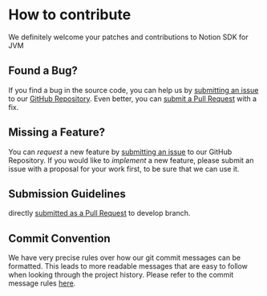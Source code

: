# How to contribute

We definitely welcome your patches and contributions to Notion SDK for JVM

## Found a Bug?

If you find a bug in the source code, you can help us
by [submitting an issue](https://github.com/basic-mission/notion-sdk-jvm/issues/new) to
our [GitHub Repository](https://github.com/basic-mission/notion-sdk-jvm).
Even better, you can [submit a Pull Request](https://github.com/basic-mission/notion-sdk-jvm/pulls) with a fix.

## Missing a Feature?

You can _request_ a new feature by [submitting an issue](https://github.com/basic-mission/notion-sdk-jvm/issues/new) to
our GitHub Repository. If you would like to _implement_ a new feature, please submit an issue with
a proposal for your work first, to be sure that we can use it.

## Submission Guidelines

directly [submitted as a Pull Request](https://github.com/basic-mission/notion-sdk-jvm/pulls) to develop branch.

## Commit Convention

We have very precise rules over how our git commit messages can be formatted. This leads to more readable messages that
are easy to follow when looking through the project history.
Please refer to the commit message rules [here](https://www.conventionalcommits.org/en/v1.0.0/).
